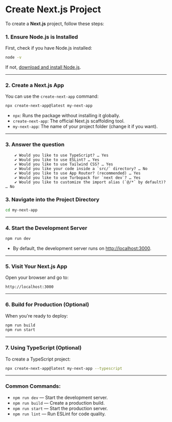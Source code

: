 # Create Next.js Project
To create a **Next.js** project, follow these steps:

### 1. **Ensure Node.js is Installed**
First, check if you have Node.js installed:
```bash
node -v
```
If not, [download and install Node.js](https://nodejs.org/).

---

### 2. **Create a Next.js App**
You can use the `create-next-app` command:
```bash
npx create-next-app@latest my-next-app
```
- `npx`: Runs the package without installing it globally.
- `create-next-app`: The official Next.js scaffolding tool.
- `my-next-app`: The name of your project folder (change it if you want).

---

### 3. **Answer the question**
```
    ✔ Would you like to use TypeScript? … Yes
    ✔ Would you like to use ESLint? … Yes
    ✔ Would you like to use Tailwind CSS? … Yes
    ✔ Would you like your code inside a `src/` directory? … No
    ✔ Would you like to use App Router? (recommended) … Yes
    ✔ Would you like to use Turbopack for `next dev`? … Yes
    ✔ Would you like to customize the import alias (`@/*` by default)? … No
```

### 3. **Navigate into the Project Directory**
```bash
cd my-next-app
```

---

### 4. **Start the Development Server**
```bash
npm run dev
```

- By default, the development server runs on [http://localhost:3000](http://localhost:3000).

---

### 5. **Visit Your Next.js App**
Open your browser and go to:
```
http://localhost:3000
```

---

### 6. **Build for Production (Optional)**
When you're ready to deploy:
```bash
npm run build
npm run start
```

---

### 7. **Using TypeScript (Optional)**
To create a TypeScript project:
```bash
npx create-next-app@latest my-next-app --typescript
```

---

### **Common Commands:**
- `npm run dev` — Start the development server.
- `npm run build` — Create a production build.
- `npm run start` — Start the production server.
- `npm run lint` — Run ESLint for code quality.